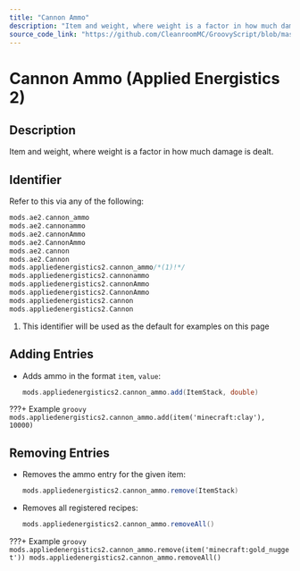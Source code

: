 ```yaml
---
title: "Cannon Ammo"
description: "Item and weight, where weight is a factor in how much damage is dealt."
source_code_link: "https://github.com/CleanroomMC/GroovyScript/blob/master/src/main/java/com/cleanroommc/groovyscript/compat/mods/appliedenergistics2/CannonAmmo.java"
---
```


# Cannon Ammo (Applied Energistics 2)

## Description

Item and weight, where weight is a factor in how much damage is dealt.

## Identifier

Refer to this via any of the following:

```groovy hl_lines="7"
mods.ae2.cannon_ammo
mods.ae2.cannonammo
mods.ae2.cannonAmmo
mods.ae2.CannonAmmo
mods.ae2.cannon
mods.ae2.Cannon
mods.appliedenergistics2.cannon_ammo/*(1)!*/
mods.appliedenergistics2.cannonammo
mods.appliedenergistics2.cannonAmmo
mods.appliedenergistics2.CannonAmmo
mods.appliedenergistics2.cannon
mods.appliedenergistics2.Cannon
```

1. This identifier will be used as the default for examples on this page

## Adding Entries

- Adds ammo in the format `item`, `value`:

    ```groovy
    mods.appliedenergistics2.cannon_ammo.add(ItemStack, double)
    ```

???+ Example
    ```groovy
    mods.appliedenergistics2.cannon_ammo.add(item('minecraft:clay'), 10000)
    ```

## Removing Entries

- Removes the ammo entry for the given item:

    ```groovy
    mods.appliedenergistics2.cannon_ammo.remove(ItemStack)
    ```

- Removes all registered recipes:

    ```groovy
    mods.appliedenergistics2.cannon_ammo.removeAll()
    ```

???+ Example
    ```groovy
    mods.appliedenergistics2.cannon_ammo.remove(item('minecraft:gold_nugget'))
    mods.appliedenergistics2.cannon_ammo.removeAll()
    ```
